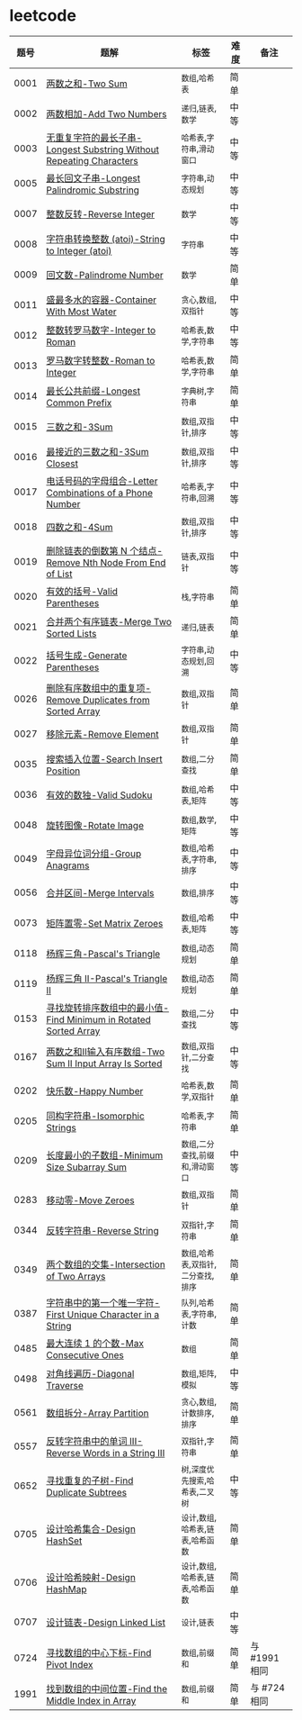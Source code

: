 # leetcode



| 题号   | 题解                                                                                                                                                     | 标签         | 难度 | 备注        |
|------|--------------------------------------------------------------------------------------------------------------------------------------------------------|------------|----|-----------|
| 0001 | [两数之和-Two Sum](/solution/0001-0100/0001.Two%20Sum/README.md)                                                                                           |  `数组`,`哈希表`  |  简单  |    |
| 0002 | [两数相加-Add Two Numbers](/solution/0001-0100/0002.Add%20Two%20Numbers/README.md)                                                                         |  `递归`,`链表`,`数学`  |  中等  |    |
| 0003 | [无重复字符的最长子串-Longest Substring Without Repeating Characters](/solution/0001-0100/0003.Longest%20Substring%20Without%20Repeating%20Characters/README.md) |  `哈希表`,`字符串`,`滑动窗口`  |  中等  |    |
| 0005 | [最长回文子串-Longest Palindromic Substring](/solution/0001-0100/0005.Longest%20Palindromic%20Substring/README.md)                                           |  `字符串`,`动态规划`  |  中等  |    |
| 0007 | [整数反转-Reverse Integer](/solution/0001-0100/0007.Reverse%20Integer/README.md)                                                                           |  `数学`  |  中等  |    |
| 0008 | [字符串转换整数 (atoi)-String to Integer (atoi)](/solution/0001-0100/0008.String%20to%20Integer%20%28atoi%29/README.md)                                       |  `字符串`  |  中等  |    |
| 0009 | [回文数-Palindrome Number](/solution/0001-0100/0009.Palindrome%20Number/README.md)                                                                        |  `数学`  |  简单  |    |
| 0011 | [盛最多水的容器-Container With Most Water](/solution/0001-0100/0011.Container%20With%20Most%20Water/README.md)                                                |  `贪心`,`数组`,`双指针`  |  中等  |    |
| 0012 | [整数转罗马数字-Integer to Roman](/solution/0001-0100/0012.Integer%20to%20Roman/README.md)                                                                    |  `哈希表`,`数学`,`字符串`  |  中等  |    |
| 0013 | [罗马数字转整数-Roman to Integer](/solution/0001-0100/0013.Roman%20to%20Integer/README.md)                                                                    |  `哈希表`,`数学`,`字符串`  |  简单  |    |
| 0014 | [最长公共前缀-Longest Common Prefix](/solution/0001-0100/0014.Longest%20Common%20Prefix/README.md)                                                           |  `字典树`,`字符串`  |  简单  |    |
| 0015 | [三数之和-3Sum](/solution/0001-0100/0015.3Sum/README.md)                                                                                                   |  `数组`,`双指针`,`排序`  |  中等  |    |
| 0016 | [最接近的三数之和-3Sum Closest](/solution/0001-0100/0016.3Sum%20Closest/README.md)                                                                             |  `数组`,`双指针`,`排序`  |  中等  |    |
| 0017 | [电话号码的字母组合-Letter Combinations of a Phone Number](/solution/0001-0100/0017.Letter%20Combinations%20of%20a%20Phone%20Number/README.md)                  |  `哈希表`,`字符串`,`回溯`  |  中等  |    |
| 0018 | [四数之和-4Sum](/solution/0001-0100/0018.4Sum/README.md)                                                                                                   |  `数组`,`双指针`,`排序`  |  中等  |    |
| 0019 | [删除链表的倒数第 N 个结点-Remove Nth Node From End of List](/solution/0001-0100/0019.Remove%20Nth%20Node%20From%20End%20of%20List/README.md)                     |  `链表`,`双指针`  |  中等  |    |
| 0020 | [有效的括号-Valid Parentheses](/solution/0001-0100/0020.Valid%20Parentheses/README.md)                                                                      |  `栈`,`字符串`  |  简单  |    |
| 0021 | [合并两个有序链表-Merge Two Sorted Lists](/solution/0001-0100/0021.Merge%20Two%20Sorted%20Lists/README.md)                                                     |  `递归`,`链表`  |  简单  |    |
| 0022 | [括号生成-Generate Parentheses](/solution/0001-0100/0022.Generate%20Parentheses/README.md)                                                                   |  `字符串`,`动态规划`,`回溯`  |  中等  |    |
| 0026 | [删除有序数组中的重复项-Remove Duplicates from Sorted Array](/solution/0001-0100/0026.Remove%20Duplicates%20from%20Sorted%20Array/README.md)                      |  `数组`,`双指针`  |  简单  |    |
| 0027 | [移除元素-Remove Element](/solution/0001-0100/0027.Remove%20Element/README.md)                                                                             |  `数组`,`双指针`  |  简单  |    |
| 0035 | [搜索插入位置-Search Insert Position](/solution/0001-0100/0035.Search%20Insert%20Position/README.md)                                                         | `数组`,`二分查找` | 简单 |  |
| 0036 | [有效的数独-Valid Sudoku](/solution/0001-0100/0036.Valid%20Sudoku/README.md)                                                                                |  `数组`,`哈希表`,`矩阵`  |  中等  |    |
| 0048 | [旋转图像-Rotate Image](/solution/0001-0100/0048.Rotate%20Image/README.md)                                                                                 | `数组`,`数学`,`矩阵` | 中等 |  |
| 0049 | [字母异位词分组-Group Anagrams](/solution/0001-0100/0049.Group%20Anagrams/README.md)                                                                          |  `数组`,`哈希表`,`字符串`,`排序`  |  中等  |    |
| 0056 | [合并区间-Merge Intervals](/solution/0001-0100/0056.Merge%20Intervals/README.md)                                                                           | `数组`,`排序` | 中等 |  |
| 0073 | [矩阵置零-Set Matrix Zeroes](/solution/0000-0100/0073.Set%20Matrix%20Zeroes/README.md)                                                                     |  `数组`,`哈希表`,`矩阵`  |  中等  |    |
| 0118 | [杨辉三角-Pascal's Triangle](/solution/0101-0200/0118.Pascal%27s%20Triangle/README.md)                                                                     |  `数组`,`动态规划`  |  简单  |    |
| 0119 | [杨辉三角 II-Pascal's Triangle II](/solution/0101-0200/0119.Pascal%27s%20Triangle%20II/README.md)                                                          |  `数组`,`动态规划`  |  简单  |    |
| 0153 | [寻找旋转排序数组中的最小值-Find Minimum in Rotated Sorted Array](/solution/0101-0200/0153.Find%20Minimum%20in%20Rotated%20Sorted%20Array/README.md)                |  `数组`,`二分查找`  |  中等  |    |
| 0167 | [两数之和II输入有序数组-Two Sum II Input Array Is Sorted](/solution/0101-0200/0167.Two%20Sum%20II%20-%20Input%20Array%20Is%20Sorted/README.md)                   |  `数组`,`双指针`,`二分查找`  |  中等  |
| 0202 | [快乐数-Happy Number](/solution/0201-0300/0202.Happy%20Number/README.md)                                                                                  |  `哈希表`,`数学`,`双指针`  |  简单  |    |
| 0205 | [同构字符串-Isomorphic Strings](/solution/0201-0300/0205.Isomorphic%20Strings/README.md)                                                                    |  `哈希表`,`字符串`  |  简单  |    |
| 0209 | [长度最小的子数组-Minimum Size Subarray Sum](/solution/0201-0300/0209.Minimum%20Size%20Subarray%20Sum/README.md)                                               |  `数组`,`二分查找`,`前缀和`,`滑动窗口`  |  中等  |    |
| 0283 | [移动零-Move Zeroes](/solution/0201-0300/0283.Move%20Zeroes/README.md)                                                                                    |  `数组`,`双指针`  |  简单  |    |
| 0344 | [反转字符串-Reverse String](/solution/0301-0400/0344.Reverse%20String/README.md)                                                                            |  `双指针`,`字符串`  |  简单  |    |
| 0349 | [两个数组的交集-Intersection of Two Arrays](/solution/0301-0400/0349.Intersection%20of%20Two%20Arrays/README.md)                                              |  `数组`,`哈希表`,`双指针`,`二分查找`,`排序`  |  简单  |    |
| 0387 | [字符串中的第一个唯一字符-First Unique Character in a String](/solution/0301-0400/0387.First%20Unique%20Character%20in%20a%20String/README.md)                     |  `队列`,`哈希表`,`字符串`,`计数`  |  简单  |    |
| 0485 | [最大连续 1 的个数-Max Consecutive Ones](/solution/0401-0500/0485.Max%20Consecutive%20Ones/README.md)                                                         |  `数组`  |  简单  |    |
| 0498 | [对角线遍历-Diagonal Traverse](/solution/0401-0500/0498.Diagonal%20Traverse/README.md)                                                                      |  `数组`,`矩阵`,`模拟`  |  中等  |    |
| 0561 | [数组拆分-Array Partition](/solution/0501-0600/0561.Array%20Partition/README.md)                                                                           |  `贪心`,`数组`,`计数排序`,`排序`  |  简单  |    |
| 0557 | [反转字符串中的单词 III-Reverse Words in a String III](/solution/0501-0600/0557.Reverse%20Words%20in%20a%20String%20III/README.md)                              |  `双指针`,`字符串`  |  简单  |    |
| 0652 | [寻找重复的子树-Find Duplicate Subtrees](/solution/0601-0700/0652.Find%20Duplicate%20Subtrees/README.md)                                                      |  `树`,`深度优先搜索`,`哈希表`,`二叉树`  |  中等  |    |
| 0705 | [设计哈希集合-Design HashSet](/solution/0701-0800/0705.Design%20HashSet/README.md)                                                                           |  `设计`,`数组`,`哈希表`,`链表`,`哈希函数`  |  简单  |    |
| 0706 | [设计哈希映射-Design HashMap](/solution/0701-0800/0706.Design%20HashMap/README.md)                                                                           |  `设计`,`数组`,`哈希表`,`链表`,`哈希函数`  |  简单  |    |
| 0707 | [设计链表-Design Linked List](/solution/0701-0800/0707.Design%20Linked%20List/README.md)                                                                   |  `设计`,`链表`  |  中等  |    |
| 0724 | [寻找数组的中心下标-Find Pivot Index](/solution/0701-0800/0724.Find%20Pivot%20Index/README.md)                                                                  | `数组`,`前缀和` | 简单 | 与 #1991 相同 |
| 1991 | [找到数组的中间位置-Find the Middle Index in Array](/solution/1901-2000/1991.Find%20the%20Middle%20Index%20in%20Array/README.md)                                | `数组`,`前缀和` | 简单 | 与 #724 相同 |


